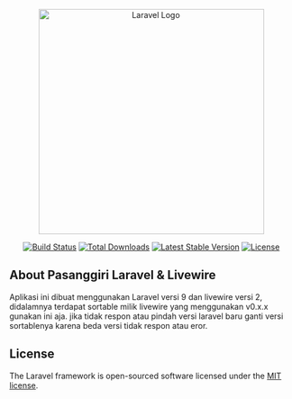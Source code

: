 <p align="center"><a href="https://laravel.com" target="_blank"><img src="https://raw.githubusercontent.com/laravel/art/master/logo-lockup/5%20SVG/2%20CMYK/1%20Full%20Color/laravel-logolockup-cmyk-red.svg" width="400" alt="Laravel Logo"></a></p>

<p align="center">
<a href="https://github.com/laravel/framework/actions"><img src="https://github.com/laravel/framework/workflows/tests/badge.svg" alt="Build Status"></a>
<a href="https://packagist.org/packages/laravel/framework"><img src="https://img.shields.io/packagist/dt/laravel/framework" alt="Total Downloads"></a>
<a href="https://packagist.org/packages/laravel/framework"><img src="https://img.shields.io/packagist/v/laravel/framework" alt="Latest Stable Version"></a>
<a href="https://packagist.org/packages/laravel/framework"><img src="https://img.shields.io/packagist/l/laravel/framework" alt="License"></a>
</p>

## About Pasanggiri Laravel & Livewire

Aplikasi ini dibuat menggunakan Laravel versi 9 dan livewire versi 2, didalamnya terdapat sortable milik livewire yang menggunakan v0.x.x gunakan ini aja. jika tidak respon atau pindah versi laravel baru ganti versi sortablenya karena beda versi tidak respon atau eror.

## License

The Laravel framework is open-sourced software licensed under the [MIT license](https://opensource.org/licenses/MIT).
